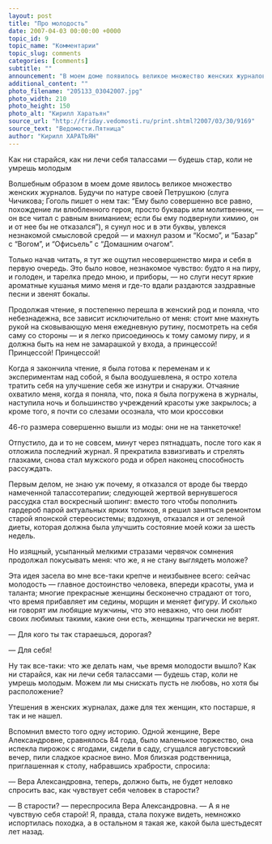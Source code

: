 ```yaml
---
layout: post
title: "Про молодость"
date: 2007-04-03 00:00:00 +0000
topic_id: 9
topic_name: "Комментарии"
topic_slug: comments
categories: [comments]
subtitle: ""
announcement: "В моем доме появилось великое множество женских журналов, сунув нос и в эти буквы, я тут же ощутил несовершенство мира и себя в первую очередь."
additional_content: ""
photo_filename: "205133_03042007.jpg"
photo_width: 210
photo_height: 150
photo_alt: "Кирилл Харатьян"
source_url: "http://friday.vedomosti.ru/print.shtml?2007/03/30/9169"
source_text: "Ведомости.Пятница"
author: "Кирилл ХАРАТЬЯН"
---
```

Как ни старайся, как ни лечи себя талассами — будешь стар, коли не умрешь молодым

Волшебным образом в моем доме явилось великое множество женских журналов. Будучи по натуре своей Петрушкою (слуга Чичикова; Гоголь пишет о нем так: “Ему было совершенно все равно, похождение ли влюбленного героя, просто букварь или молитвенник, — он все читал с равным вниманием; если бы ему подвернули химию, он и от нее бы не отказался”), я сунул нос и в эти буквы, увлекся незнакомой смысловой средой — и махнул разом и “Космо”, и “Базар” с “Вогом”, и “Офисьель” с “Домашним очагом”.

Только начав читать, я тут же ощутил несовершенство мира и себя в первую очередь. Это было новое, незнакомое чувство: будто я на пиру, и голоден, и тарелка предо мною, и приборы, — но слуги несут яркие ароматные кушанья мимо меня и где-то вдали раздаются заздравные песни и звенят бокалы.

Продолжая чтение, я постепенно перешла в женский род и поняла, что небезнадежна, все зависит исключительно от меня: стоит мне махнуть рукой на сковывающую меня ежедневную рутину, посмотреть на себя саму со стороны — и я легко присоединюсь к тому самому пиру, и я должна быть на нем не замарашкой у входа, а принцессой! Принцессой! Принцессой!

Когда я закончила чтение, я была готова к переменам и к экспериментам над собой, я была воодушевлена, я остро хотела тратить себя на улучшение себя же изнутри и снаружи. Отчаяние охватило меня, когда я поняла, что, пока я была погружена в журналы, наступила ночь и большинство учреждений красоты уже закрылось; а кроме того, я почти со слезами осознала, что мои кроссовки

46-го размера совершенно вышли из моды: они не на танкеточке!

Отпустило, да и то не совсем, минут через пятнадцать, после того как я отложила последний журнал. Я прекратила взвизгивать и стрелять глазками, снова стал мужского рода и обрел наконец способность рассуждать.

Первым делом, не знаю уж почему, я отказался от вроде бы твердо намеченной талассотерапии; следующей жертвой вернувшегося рассудка стал воскресный шопинг: вместо того чтобы пополнить гардероб парой актуальных ярких топиков, я решил заняться ремонтом старой японской стереосистемы; вздохнув, отказался и от зеленой диеты, которая должна была улучшить состояние моей кожи за шесть недель.

Но изящный, усыпанный мелкими стразами червячок сомнения продолжал покусывать меня: что же, я не стану выглядеть моложе?

Эта идея засела во мне все-таки крепче и неизбывнее всего: сейчас молодость — главное достоинство человека, впереди красоты, ума и таланта; многие прекрасные женщины бесконечно страдают от того, что время прибавляет им седины, морщин и меняет фигуру. И сколько ни говорят им любящие мужчины, что это неважно, что они любят своих любимых такими, какие они есть, женщины трагически не верят.

— Для кого ты так стараешься, дорогая?

— Для себя!

Ну так все-таки: что же делать нам, чье время молодости вышло? Как ни старайся, как ни лечи себя талассами — будешь стар, коли не умрешь молодым. Можем ли мы снискать пусть не любовь, но хотя бы расположение?

Утешения в женских журналах, даже для тех женщин, кто постарше, я так и не нашел.

Вспомнил вместо того одну историю. Одной женщине, Вере Александровне, сравнялось 84 года, было маленькое торжество, она испекла пирожок с ягодами, сидели в саду, сгущался августовский вечер, пили сладкое красное вино. Моя близкая родственница, приглашенная к столу, набравшись храбрости, спросила:

— Вера Александровна, теперь, должно быть, не будет неловко спросить вас, как чувствует себя человек в старости?

— В старости? — переспросила Вера Александровна. — А я не чувствую себя старой! Я, правда, стала похуже видеть, немножко испортилась походка, а в остальном я такая же, какой была шестьдесят лет назад.
